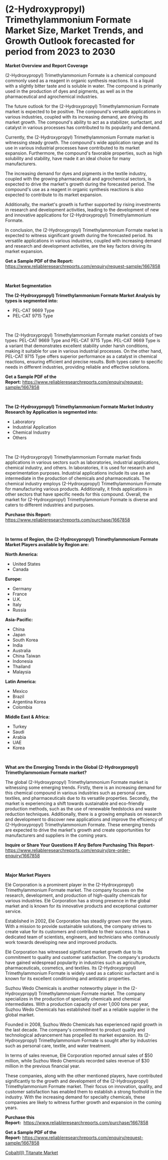 <p><h1>(2-Hydroxypropyl) Trimethylammonium Formate Market Size, Market Trends, and Growth Outlook forecasted for period from 2023 to 2030</h1></p><p><strong>Market Overview and Report Coverage</strong></p>
<p><p>(2-Hydroxypropyl) Trimethylammonium Formate is a chemical compound commonly used as a reagent in organic synthesis reactions. It is a liquid with a slightly bitter taste and is soluble in water. The compound is primarily used in the production of dyes and pigments, as well as in the pharmaceutical and agrochemical industries.</p><p>The future outlook for the (2-Hydroxypropyl) Trimethylammonium Formate market is expected to be positive. The compound's versatile applications in various industries, coupled with its increasing demand, are driving its market growth. The compound's ability to act as a stabilizer, surfactant, and catalyst in various processes has contributed to its popularity and demand.</p><p>Currently, the (2-Hydroxypropyl) Trimethylammonium Formate market is witnessing steady growth. The compound's wide application range and its use in various industrial processes have contributed to its market expansion. Furthermore, the compound's favorable properties, such as high solubility and stability, have made it an ideal choice for many manufacturers.</p><p>The increasing demand for dyes and pigments in the textile industry, coupled with the growing pharmaceutical and agrochemical sectors, is expected to drive the market's growth during the forecasted period. The compound's use as a reagent in organic synthesis reactions is also expected to contribute to its market expansion.</p><p>Additionally, the market's growth is further supported by rising investments in research and development activities, leading to the development of new and innovative applications for (2-Hydroxypropyl) Trimethylammonium Formate.</p><p>In conclusion, the (2-Hydroxypropyl) Trimethylammonium Formate market is expected to witness significant growth during the forecasted period. Its versatile applications in various industries, coupled with increasing demand and research and development activities, are the key factors driving its market expansion.</p></p>
<p><strong>Get a Sample PDF of the Report:</strong> <a href="https://www.reliableresearchreports.com/enquiry/request-sample/1667858">https://www.reliableresearchreports.com/enquiry/request-sample/1667858</a></p>
<p>&nbsp;</p>
<p><strong>Market Segmentation</strong></p>
<p><strong>The (2-Hydroxypropyl) Trimethylammonium Formate Market Analysis by types is segmented into:</strong></p>
<p><ul><li>PEL-CAT 9669 Type</li><li>PEL-CAT 9715 Type</li></ul></p>
<p>&nbsp;</p>
<p><p>The (2-Hydroxypropyl) Trimethylammonium Formate market consists of two types: PEL-CAT 9669 Type and PEL-CAT 9715 Type. PEL-CAT 9669 Type is a variant that demonstrates excellent stability under harsh conditions, making it suitable for use in various industrial processes. On the other hand, PEL-CAT 9715 Type offers superior performance as a catalyst in chemical reactions, ensuring efficient and precise results. Both types cater to specific needs in different industries, providing reliable and effective solutions.</p></p>
<p><strong>Get a Sample PDF of the Report:</strong>&nbsp;<a href="https://www.reliableresearchreports.com/enquiry/request-sample/1667858">https://www.reliableresearchreports.com/enquiry/request-sample/1667858</a></p>
<p>&nbsp;</p>
<p><strong>The (2-Hydroxypropyl) Trimethylammonium Formate Market Industry Research by Application is segmented into:</strong></p>
<p><ul><li>Laboratory</li><li>Industrial Application</li><li>Chemical Industry</li><li>Others</li></ul></p>
<p>&nbsp;</p>
<p><p>The (2-Hydroxypropyl) Trimethylammonium Formate market finds applications in various sectors such as laboratories, industrial applications, chemical industry, and others. In laboratories, it is used for research and experimentation purposes. Industrial applications include its use as an intermediate in the production of chemicals and pharmaceuticals. The chemical industry employs (2-Hydroxypropyl) Trimethylammonium Formate for manufacturing various products. Additionally, it finds applications in other sectors that have specific needs for this compound. Overall, the market for (2-Hydroxypropyl) Trimethylammonium Formate is diverse and caters to different industries and purposes.</p></p>
<p><strong>Purchase this Report:</strong>&nbsp; <a href="https://www.reliableresearchreports.com/purchase/1667858">https://www.reliableresearchreports.com/purchase/1667858</a></p>
<p>&nbsp;</p>
<p><strong>In terms of Region, the (2-Hydroxypropyl) Trimethylammonium Formate Market Players available by Region are:</strong></p>
<p>
    <p> <strong> North America: </strong>
        <ul>
            <li>United States</li>
            <li>Canada</li>
        </ul>
        </p> 
    <p> <strong> Europe: </strong>
        <ul>
            <li>Germany</li>
            <li>France</li>
            <li>U.K.</li>
            <li>Italy</li>
            <li>Russia</li>
        </ul>
        </p> 
    <p> <strong> Asia-Pacific: </strong>
        <ul>
            <li>China</li>
            <li>Japan</li>
            <li>South Korea</li>
            <li>India</li>
            <li>Australia</li>
            <li>China Taiwan</li>
            <li>Indonesia</li>
            <li>Thailand</li>
            <li>Malaysia</li>
        </ul>
        </p> 
    <p> <strong> Latin America: </strong>
        <ul>
            <li>Mexico</li>
            <li>Brazil</li>
            <li>Argentina Korea</li>
            <li>Colombia</li>
        </ul>
        </p> 
    <p> <strong> Middle East & Africa: </strong>
        <ul>
            <li>Turkey</li>
            <li>Saudi</li>
            <li>Arabia</li>
            <li>UAE</li>
            <li>Korea</li>
        </ul>
    </p>
    </p>
<p>&nbsp;</p>
<p><strong>What are the Emerging Trends in the Global (2-Hydroxypropyl) Trimethylammonium Formate market?</strong></p>
<p><p>The global (2-Hydroxypropyl) Trimethylammonium Formate market is witnessing some emerging trends. Firstly, there is an increasing demand for this chemical compound in various industries such as personal care, textiles, and pharmaceuticals due to its versatile properties. Secondly, the market is experiencing a shift towards sustainable and eco-friendly production methods, such as the use of renewable feedstocks and waste reduction techniques. Additionally, there is a growing emphasis on research and development to discover new applications and improve the efficiency of (2-Hydroxypropyl) Trimethylammonium Formate. These emerging trends are expected to drive the market's growth and create opportunities for manufacturers and suppliers in the coming years.</p></p>
<p><strong>Inquire or Share Your Questions If Any Before Purchasing This Report</strong>- <a href="https://www.reliableresearchreports.com/enquiry/pre-order-enquiry/1667858">https://www.reliableresearchreports.com/enquiry/pre-order-enquiry/1667858</a></p>
<p>&nbsp;</p>
<p><strong>Major Market Players</strong></p>
<p><p>Elé Corporation is a prominent player in the (2-Hydroxypropyl) Trimethylammonium Formate market. The company focuses on the research, development, and production of high-quality chemicals for various industries. Elé Corporation has a strong presence in the global market and is known for its innovative products and exceptional customer service.</p><p>Established in 2002, Elé Corporation has steadily grown over the years. With a mission to provide sustainable solutions, the company strives to create value for its customers and contribute to their success. It has a dedicated team of scientists, engineers, and technicians who continuously work towards developing new and improved products.</p><p>Elé Corporation has witnessed significant market growth due to its commitment to quality and customer satisfaction. The company's products have gained widespread popularity in industries such as agriculture, pharmaceuticals, cosmetics, and textiles. Its (2-Hydroxypropyl) Trimethylammonium Formate is widely used as a cationic surfactant and is known for its excellent conditioning and antistatic properties.</p><p>Suzhou Wedo Chemicals is another noteworthy player in the (2-Hydroxypropyl) Trimethylammonium Formate market. The company specializes in the production of specialty chemicals and chemical intermediates. With a production capacity of over 1,000 tons per year, Suzhou Wedo Chemicals has established itself as a reliable supplier in the global market.</p><p>Founded in 2008, Suzhou Wedo Chemicals has experienced rapid growth in the last decade. The company's commitment to product quality and technological advancement has propelled its market expansion. Its (2-Hydroxypropyl) Trimethylammonium Formate is sought after by industries such as personal care, textile, and water treatment.</p><p>In terms of sales revenue, Elé Corporation reported annual sales of $50 million, while Suzhou Wedo Chemicals recorded sales revenue of $30 million in the previous financial year.</p><p>These companies, along with the other mentioned players, have contributed significantly to the growth and development of the (2-Hydroxypropyl) Trimethylammonium Formate market. Their focus on innovation, quality, and customer satisfaction has enabled them to establish a strong foothold in the industry. With the increasing demand for specialty chemicals, these companies are likely to witness further growth and expansion in the coming years.</p></p>
<p><strong>Purchase this Report:</strong>&nbsp;&nbsp;<a href="https://www.reliableresearchreports.com/purchase/1667858">https://www.reliableresearchreports.com/purchase/1667858</a></p>
<p></p>
<p><strong>Get a Sample PDF of the Report:</strong>&nbsp;<a href="https://www.reliableresearchreports.com/enquiry/request-sample/1667858">https://www.reliableresearchreports.com/enquiry/request-sample/1667858</a></p>
<p><p><a href="https://github.com/RichRobinson5/Market-Research-Report-List-2/blob/main/cobaltii-titanate-market.md">Cobalt(II) Titanate Market</a></p></p>